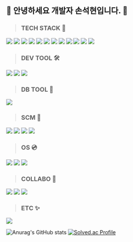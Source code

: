 ## 👋 안녕하세요 개발자 손석현입니다. 👋
> ### TECH STACK 🌱
<img src="https://img.shields.io/badge/HTML-E34F26?style=flat&logo=html5&logoColor=000000"/> <img src="https://img.shields.io/badge/JAVASCRIPT-F7DF1E?style=flat&logo=javascript&logoColor=000000"/> <img src="https://img.shields.io/badge/REACT-61DAFB?style=flat&logo=react&logoColor=000000"/> <img src="https://img.shields.io/badge/SPRINGBOOT-6DB33F?style=flat&logo=springboot&logoColor=000000"/> <img src="https://img.shields.io/badge/DOCKER-2496ED?style=flat&logo=docker&logoColor=000000"/> <img src="https://img.shields.io/badge/JAVA-437291?style=flat&logo=openjdk&logoColor=000000"/> <img src="https://img.shields.io/badge/MYSQL-4479A1?style=flat&logo=mysql&logoColor=000000"/> <img src="https://img.shields.io/badge/MARIADB-003545?style=flat&logo=mariadb&logoColor=000000"/> <img src="https://img.shields.io/badge/MSSQL-CC2927?style=flat&logo=microsoftsqlserver&logoColor=000000"/> <img src="https://img.shields.io/badge/SQLITE-003B57?style=flat&logo=sqlite&logoColor=000000"/> <img src="https://img.shields.io/badge/ORACLE-F80000?style=flat&logo=oracle&logoColor=000000"/> <img src="https://img.shields.io/badge/TOMCAT-F8DC75?style=flat&logo=apachetomcat&logoColor=000000"/>

> ### DEV TOOL 🛠️
<img src="https://img.shields.io/badge/INTELLIJ-000000?style=flat&logo=intellijidea&logoColor=FFFFFF"/> <img src="https://img.shields.io/badge/ECLIPSE-2C2255?style=flat&logo=eclipseide&logoColor=FFFFFF"/> <img src="https://img.shields.io/badge/VSCODE-007ACC?style=flat&logo=visualstudiocode&logoColor=000000"/>

> ### DB TOOL 🔑
<img src="https://img.shields.io/badge/DBEAVER-382923?style=flat&logo=dbeaver&logoColor=FFFFFF"/>

> ### SCM 👯
<img src="https://img.shields.io/badge/GITHUB-181717?style=flat&logo=github&logoColor=FFFFFF"/> <img src="https://img.shields.io/badge/GIT-F05032?style=flat&logo=git&logoColor=000000"/>  <img src="https://img.shields.io/badge/SOURCETREE-0052CC?style=flat&logo=sourcetree&logoColor=000000"/> <img src="https://img.shields.io/badge/GITLAB-FC6D26?style=flat&logo=gitlab&logoColor=000000"/>

> ### OS 💿
<img src="https://img.shields.io/badge/WINDOWS-0078D6?style=flat&logo=windows10&logoColor=000000"/> <img src="https://img.shields.io/badge/LINUX-FCC624?style=flat&logo=linux&logoColor=000000"/> <img src="https://img.shields.io/badge/UBUNTU-E95420?style=flat&logo=ubuntu&logoColor=000000"/>

> ### COLLABO 💬
<img src="https://img.shields.io/badge/JIRA-0052CC?style=flat&logo=jira&logoColor=000000"/> <img src="https://img.shields.io/badge/JIRA-4A154B?style=flat&logo=slack&logoColor=000000"/> <img src="https://img.shields.io/badge/NOTION-000000?style=flat&logo=notion&logoColor=FFFFFF"/>

> ### ETC ✨
<img src="https://img.shields.io/badge/PHOTOSHOP-31A8FF?style=flat&logo=adobephotoshop&logoColor=000000"/>

![Anurag's GitHub stats](https://github-readme-stats.vercel.app/api?username=ssh5340&show_icons=true&theme=radical) [![Solved.ac Profile](http://mazassumnida.wtf/api/v2/generate_badge?boj=sh5340)](https://solved.ac/sh5340/)
